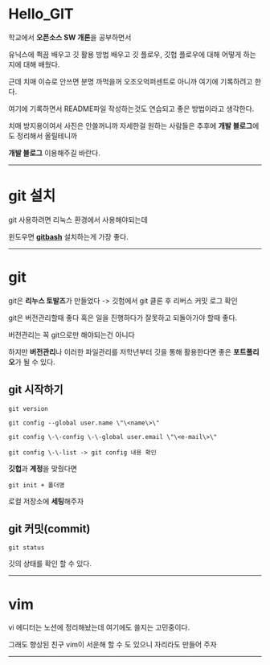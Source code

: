 # Hello_GIT

학교에서 **오픈소스 SW 개론**을 공부하면서 

유닉스에 쬑끔 배우고 깃 활용 방법 배우고 깃 플로우, 깃헙 플로우에 대해 어떻게 하는지에 대해 배웠다.

근데 치매 이슈로 안쓰면 분명 까먹을꺼 오조오억퍼센트로 아니까 여기에 기록하려고 한다.

여기에 기록하면서 README파일 작성하는것도 연습되고 좋은 방법이라고 생각한다.

치매 방지용이여서 사진은 안쓸꺼니까 자세한걸 원하는 사람들은 추후에 **개발 블로그**에도 정리해서 올릴테니까 

**개발 블로그** 이용해주길 바란다.

---
# git 설치

git 사용하려면 리눅스 환경에서 사용해야되는데 

윈도우면 **[gitbash](https://git-scm.com/ "wsl이나 우분투, SVM 설정등 마음 조리지 말자")** 설치하는게 가장 좋다.

---
# git 

git은 **리누스 토발즈**가 만들었다 -> 깃험에서 git 클론 후 리버스 커밋 로그 확인

git은 버전관리할때 좋다 혹은 일을 진행하다가 잘못하고 되돌아가야 할때 좋다.

버전관리는 꼭 git으로만 해야되는건 아니다

하지만 **버전관리**나 이러한 파일관리를 저학년부터 깃을 통해 활용한다면 좋은 **포트폴리오**가 될 수 있다.


## git 시작하기

`git version `

`git config --global user.name \"\<name\>\"`

`git config \-\-config \-\-global user.email \"\<e-mail\>\" `

`git config \-\-list -> git config 내용 확인`

**깃헙**과 **계정**을 맞췄다면

`git init + 폴더명`

 로컬 저장소에 **세팅**해주자


## git 커밋(commit)

`git status`

깃의 상태를 확인 할 수 있다.






---

# vim 

vi 에디터는 노션에 정리해놨는데 여기에도 쓸지는 고민중이다.

그래도 향상된 친구 vim이 서운해 할 수 도 있으니 자리라도 만들어 주자

---







